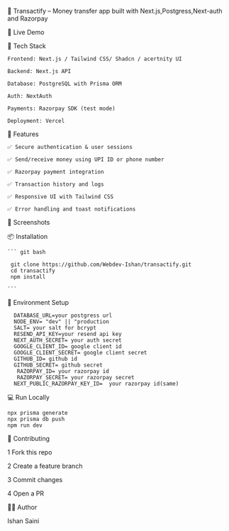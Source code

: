📱 Transactify – Money transfer app built with Next.js,Postgress,Next-auth and Razorpay

🚀 Live Demo

🧰 Tech Stack

    Frontend: Next.js / Tailwind CSS/ Shadcn / acertnity UI

    Backend: Next.js API

    Database: PostgreSQL with Prisma ORM

    Auth: NextAuth

    Payments: Razorpay SDK (test mode)

    Deployment: Vercel

🔑 Features

    ✅ Secure authentication & user sessions

    ✅ Send/receive money using UPI ID or phone number

    ✅ Razorpay payment integration

    ✅ Transaction history and logs

    ✅ Responsive UI with Tailwind CSS

    ✅ Error handling and toast notifications

📸 Screenshots

📦 Installation

    ``` git bash

     git clone https://github.com/Webdev-Ishan/transactify.git
     cd transactify
     npm install

    ```

🔐 Environment Setup

```
  DATABASE_URL=your postgress url
  NODE_ENV= "dev" || "production
  SALT= your salt for bcrypt
  RESEND_API_KEY=your resend api key
  NEXT_AUTH_SECRET= your auth secret
  GOOGLE_CLIENT_ID= google client id
  GOOGLE_CLIENT_SECRET= google client secret
  GITHUB_ID= github id
  GITHUB_SECRET= github secret
   RAZORPAY_ID= your razorpay id
   RAZORPAY_SECRET= your razorpay secret
  NEXT_PUBLIC_RAZORPAY_KEY_ID=  your razorpay id(same)

```

💻 Run Locally

```
npx prisma generate
npx prisma db push
npm run dev

```

🤝 Contributing

1 Fork this repo

2 Create a feature branch

3 Commit changes

4 Open a PR

🧑‍💼 Author

Ishan Saini
